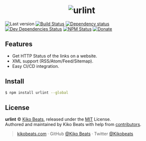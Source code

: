 <h1 align="center">
  <img src="https://urlint.co/static/images/preview.jpg" alt="urlint">
</h1>

![Last version](https://img.shields.io/github/tag/urlint/urlint.svg?style=flat-square)
[![Build Status](https://img.shields.io/travis/urlint/urlint/master.svg?style=flat-square)](https://travis-ci.org/urlint/urlint)
[![Dependency status](https://img.shields.io/david/urlint/urlint.svg?style=flat-square)](https://david-dm.org/urlint/urlint)
[![Dev Dependencies Status](https://img.shields.io/david/dev/urlint/urlint.svg?style=flat-square)](https://david-dm.org/urlint/urlint#info=devDependencies)
[![NPM Status](https://img.shields.io/npm/dm/urlint.svg?style=flat-square)](https://www.npmjs.org/package/urlint)
[![Donate](https://img.shields.io/badge/donate-paypal-blue.svg?style=flat-square)](https://paypal.me/Kikobeats)

## Features

- Get HTTP Status of the links on a website.
- XML support (RSS/Atom/Feed/Sitemap).
- Easy CI/CD integration.

## Install

```bash
$ npm install urlint --global
```

## License

**urlint** © [Kiko Beats](https://kikobeats.com), released under the [MIT](https://github.com/urlint/urlint/blob/master/LICENSE) License.<br>
Authored and maintained by Kiko Beats with help from [contributors](https://github.com/urlint/urlint/contributors).

> [kikobeats.com](https://kikobeats.com) · GitHub [@Kiko Beats](https://github.com/Kikobeats) · Twitter [@Kikobeats](https://twitter.com/Kikobeats)
